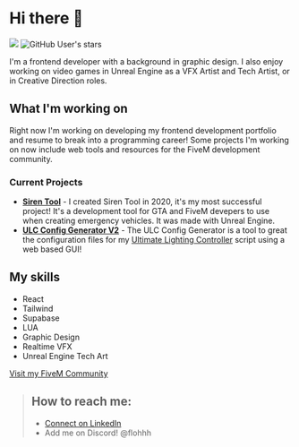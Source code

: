 # Hi there 👋
![](https://komarev.com/ghpvc/?username=flohhhhh)
<img alt="GitHub User's stars" src="https://img.shields.io/github/stars/Flohhhhh?label=Stars%20Received">

I'm a frontend developer with a background in graphic design. I also enjoy working on video games in Unreal Engine as a VFX Artist and Tech Artist, or in Creative Direction roles.

## What I'm working on
Right now I'm working on developing my frontend development portfolio and resume to break into a programming career! Some projects I'm working on now include web tools and resources for the FiveM development community.

### Current Projects
- [**Siren Tool**](https://www.dwnstr.com/sirentool/) - I created Siren Tool in 2020, it's my most successful project! It's a development tool for GTA and FiveM devepers to use when creating emergency vehicles. It was made with Unreal Engine.
- [**ULC Config Generator V2**](https://github.com/dwnstr/ulc-app) - The ULC Config Generator is a tool to great the configuration files for my [Ultimate Lighting Controller](https://github.com/Flohhhhh/ultimate-lighting-controller) script using a web based GUI!

## My skills
- React
- Tailwind
- Supabase
- LUA
- Graphic Design
- Realtime VFX
- Unreal Engine Tech Art

[Visit my FiveM Community](https://discord.gg/zH3k624aSv)<br>

> ## How to reach me:
> - [Connect on LinkedIn ](https://www.linkedin.com/in/cgustavson/)
> - Add me on Discord! @flohhh
